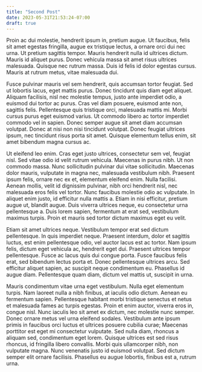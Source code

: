 ```yaml
---
title: "Second Post"
date: 2023-05-31T21:53:24-07:00
draft: true
---
```


Proin ac dui molestie, hendrerit ipsum in, pretium augue. Ut faucibus, felis sit amet egestas fringilla, augue ex tristique lectus, a ornare orci dui nec urna. Ut pretium sagittis tempor. Mauris hendrerit nulla id ultrices dictum. Mauris id aliquet purus. Donec vehicula massa sit amet risus ultrices malesuada. Quisque nec rutrum massa. Duis id felis id dolor egestas cursus. Mauris at rutrum metus, vitae malesuada dui.

Fusce pulvinar mauris vel sem hendrerit, quis accumsan tortor feugiat. Sed ut lobortis lacus, eget mattis purus. Donec tincidunt quis diam eget aliquet. Aliquam facilisis, nisl nec molestie tempus, justo ante imperdiet odio, a euismod dui tortor ac purus. Cras vel diam posuere, euismod ante non, sagittis felis. Pellentesque quis tristique orci, malesuada mattis mi. Morbi cursus purus eget euismod varius. Ut commodo libero ac tortor imperdiet commodo vel in sapien. Donec semper augue sit amet diam accumsan volutpat. Donec at nisi non nisi tincidunt volutpat. Donec feugiat ultrices ipsum, nec tincidunt risus porta sit amet. Quisque elementum tellus enim, sit amet bibendum magna cursus ac.

Ut eleifend leo enim. Cras eget justo ultrices, consectetur sem vel, feugiat nisl. Sed vitae odio id velit rutrum vehicula. Maecenas in purus nibh. Ut non commodo massa. Nunc sollicitudin pulvinar dui vitae sollicitudin. Maecenas dolor mauris, vulputate in magna nec, malesuada vestibulum nibh. Praesent ipsum felis, ornare nec ex et, elementum eleifend enim. Nulla facilisi. Aenean mollis, velit id dignissim pulvinar, nibh orci hendrerit nisl, nec malesuada eros felis vel tortor. Nunc faucibus molestie odio ac vulputate. In aliquet enim justo, id efficitur nulla mattis a. Etiam in nisi efficitur, pretium augue ut, blandit augue. Duis viverra ultrices neque, eu consectetur urna pellentesque a. Duis lorem sapien, fermentum at erat sed, vestibulum maximus turpis. Proin et mauris sed tortor dictum maximus eget eu velit.

Etiam sit amet ultrices neque. Vestibulum tempor erat sed dictum pellentesque. In quis imperdiet neque. Praesent interdum, dolor et sagittis luctus, est enim pellentesque odio, vel auctor lacus est ac tortor. Nam ipsum felis, dictum eget vehicula ac, hendrerit eget dui. Praesent ultrices tempor pellentesque. Fusce ac lacus quis dui congue porta. Fusce faucibus felis erat, sed bibendum lectus porta et. Donec pellentesque ultrices arcu. Sed efficitur aliquet sapien, ac suscipit neque condimentum eu. Phasellus id augue diam. Pellentesque quam diam, dictum vel mattis ut, suscipit in urna.

Mauris condimentum vitae urna eget vestibulum. Nulla eget elementum turpis. Nam laoreet nulla a nibh finibus, at iaculis odio dictum. Aenean eu fermentum sapien. Pellentesque habitant morbi tristique senectus et netus et malesuada fames ac turpis egestas. Proin et enim auctor, viverra eros in, congue nisl. Nunc iaculis leo sit amet ex dictum, nec molestie nunc semper. Donec ornare metus vel urna eleifend sodales. Vestibulum ante ipsum primis in faucibus orci luctus et ultrices posuere cubilia curae; Maecenas porttitor est eget mi consectetur vulputate. Sed nulla diam, rhoncus a aliquam sed, condimentum eget lorem. Quisque ultrices est sed risus rhoncus, id fringilla libero convallis. Morbi quis ullamcorper nibh, non vulputate magna. Nunc venenatis justo id euismod volutpat. Sed dictum semper elit ornare facilisis. Phasellus eu augue lobortis, finibus est a, rutrum urna.
